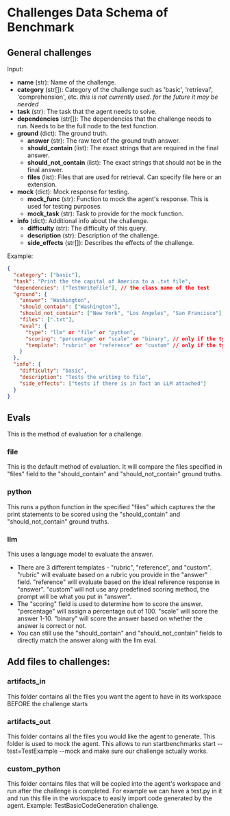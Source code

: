 # Challenges Data Schema of Benchmark

## General challenges

Input:

- **name** (str): Name of the challenge.
- **category** (str[]): Category of the challenge such as 'basic', 'retrieval', 'comprehension', etc. _this is not currently used. for the future it may be needed_
- **task** (str): The task that the agent needs to solve.
- **dependencies** (str[]): The dependencies that the challenge needs to run. Needs to be the full node to the test function.
- **ground** (dict): The ground truth.
  - **answer** (str): The raw text of the ground truth answer.
  - **should_contain** (list): The exact strings that are required in the final answer.
  - **should_not_contain** (list): The exact strings that should not be in the final answer.
  - **files** (list): Files that are used for retrieval. Can specify file here or an extension.
- **mock** (dict): Mock response for testing.
  - **mock_func** (str): Function to mock the agent's response. This is used for testing purposes.
  - **mock_task** (str): Task to provide for the mock function.
- **info** (dict): Additional info about the challenge.
  - **difficulty** (str): The difficulty of this query.
  - **description** (str): Description of the challenge.
  - **side_effects** (str[]): Describes the effects of the challenge.

Example:

```json
{
  "category": ["basic"],
  "task": "Print the the capital of America to a .txt file",
  "dependencies": ["TestWriteFile"], // the class name of the test
  "ground": {
    "answer": "Washington",
    "should_contain": ["Washington"],
    "should_not_contain": ["New York", "Los Angeles", "San Francisco"],
    "files": [".txt"],
    "eval": {
      "type": "llm" or "file" or "python",
      "scoring": "percentage" or "scale" or "binary", // only if the type is llm
      "template": "rubric" or "reference" or "custom" // only if the type is llm
    }
  },
  "info": {
    "difficulty": "basic",
    "description": "Tests the writing to file",
    "side_effects": ["tests if there is in fact an LLM attached"]
  }
}
```

## Evals

This is the method of evaluation for a challenge.

### file

This is the default method of evaluation. It will compare the files specified in "files" field to the "should_contain" and "should_not_contain" ground truths.

### python

This runs a python function in the specified "files" which captures the the print statements to be scored using the "should_contain" and "should_not_contain" ground truths.

### llm

This uses a language model to evaluate the answer.

- There are 3 different templates - "rubric", "reference", and "custom". "rubric" will evaluate based on a rubric you provide in the "answer" field. "reference" will evaluate based on the ideal reference response in "answer". "custom" will not use any predefined scoring method, the prompt will be what you put in "answer".
- The "scoring" field is used to determine how to score the answer. "percentage" will assign a percentage out of 100. "scale" will score the answer 1-10. "binary" will score the answer based on whether the answer is correct or not.
- You can still use the "should_contain" and "should_not_contain" fields to directly match the answer along with the llm eval.

## Add files to challenges:

### artifacts_in

This folder contains all the files you want the agent to have in its workspace BEFORE the challenge starts

### artifacts_out

This folder contains all the files you would like the agent to generate. This folder is used to mock the agent.
This allows to run startbenchmarks start --test=TestExample --mock and make sure our challenge actually works.

### custom_python

This folder contains files that will be copied into the agent's workspace and run after the challenge is completed.
For example we can have a test.py in it and run this file in the workspace to easily import code generated by the agent.
Example: TestBasicCodeGeneration challenge.
